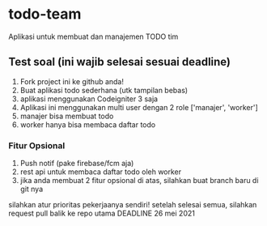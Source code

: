 # todo-team
Aplikasi untuk membuat dan manajemen TODO tim

## Test soal (ini wajib selesai sesuai deadline)
1. Fork project ini ke github anda!
2. Buat aplikasi todo sederhana (utk tampilan bebas)
3. aplikasi menggunakan Codeigniter 3 saja
4. Aplikasi ini menggunakan multi user dengan 2 role ['manajer', 'worker']
5. manajer bisa membuat todo
6. worker hanya bisa membaca daftar todo

### Fitur Opsional
1. Push notif (pake firebase/fcm aja)
2. rest api untuk membaca daftar todo oleh worker
3. jika anda membuat 2 fitur opsional di atas, silahkan buat branch baru di git nya

silahkan atur prioritas pekerjaanya sendiri! setelah selesai semua, silahkan request pull balik ke repo utama
DEADLINE 26 mei 2021
